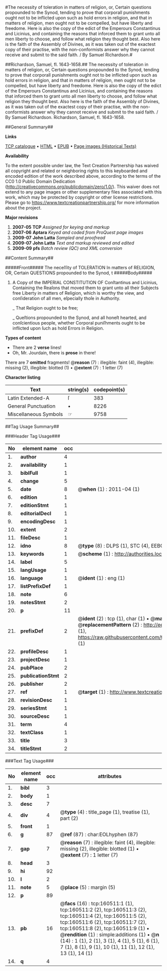 #The necessity of toleration in matters of religion, or, Certain questions propounded to the Synod, tending to prove that corporall punishments ought not to be inflicted upon such as hold errors in religion, and that in matters of religion, men ought not to be compelled, but have liberty and freedome. Here is also the copy of the edict of the Emperours Constantinus and Licinius, and containing the reasons that inforced them to grant unto all men liberty to choose, and follow what religion they thought best. Also here is the faith of the Assembly of Divines, as it was taken out of the exactest copy of their practise, with the non-conformists answer why they cannot receive and submit to the said faith. / By Samuel Richardson.#

##Richardson, Samuel, fl. 1643-1658.##
The necessity of toleration in matters of religion, or, Certain questions propounded to the Synod, tending to prove that corporall punishments ought not to be inflicted upon such as hold errors in religion, and that in matters of religion, men ought not to be compelled, but have liberty and freedome. Here is also the copy of the edict of the Emperours Constantinus and Licinius, and containing the reasons that inforced them to grant unto all men liberty to choose, and follow what religion they thought best. Also here is the faith of the Assembly of Divines, as it was taken out of the exactest copy of their practise, with the non-conformists answer why they cannot receive and submit to the said faith. / By Samuel Richardson.
Richardson, Samuel, fl. 1643-1658.

##General Summary##

**Links**

[TCP catalogue](http://www.ota.ox.ac.uk/tcp/)  • 
[HTML](http://tei.it.ox.ac.uk/tcp/Texts-HTML/free/A91/A91794.html)  • 
[EPUB](http://tei.it.ox.ac.uk/tcp/Texts-EPUB/free/A91/A91794.epub) • 
[Page images (Historical Texts)](https://historicaltexts.jisc.ac.uk/eebo-99863359e)

**Availability**

To the extent possible under law, the Text Creation Partnership has waived all copyright and related or neighboring rights to this keyboarded and encoded edition of the work described above, according to the terms of the CC0 1.0 Public Domain Dedication (http://creativecommons.org/publicdomain/zero/1.0/). This waiver does not extend to any page images or other supplementary files associated with this work, which may be protected by copyright or other license restrictions. Please go to https://www.textcreationpartnership.org/ for more information about the project.

**Major revisions**

1. __2007-05__ __TCP__ *Assigned for keying and markup*
1. __2007-06__ __Aptara__ *Keyed and coded from ProQuest page images*
1. __2009-07__ __John Latta__ *Sampled and proofread*
1. __2009-07__ __John Latta__ *Text and markup reviewed and edited*
1. __2009-09__ __pfs__ *Batch review (QC) and XML conversion*

##Content Summary##

#####Front#####
The neceſſity of
TOLERATION
In matters of
RELIGION,
OR,
Certain QUESTIONS propounded to
the Synod, t
#####Body#####

1. A Copy of the
IMPERIAL CONSTITUTION
OF
Conſtantinus and Licinius,
Containing the Reaſons that moved
them to grant unto all their Subjects free Liberty
in matters of Religion, which is
worthy the view, and conſideration of all men,
eſpecially thoſe in Authority.

    _ That Religion ought to be free;

    _ Queſtions propounded to the Synod, and all
honeſt hearted, and conſcientious people,
whether Corporal puniſhments ought to
be inflicted upon ſuch as hold Errors
in Religion.

**Types of content**

  * There are 2 **verse** lines!
  * Oh, Mr. Jourdain, there is **prose** in there!

There are 7 **omitted** fragments! 
 @__reason__ (7) : illegible: faint (4), illegible: missing (2), illegible: blotted (1)  •  @__extent__ (7) : 1 letter (7)

**Character listing**


|Text|string(s)|codepoint(s)|
|---|---|---|
|Latin Extended-A|ſ|383|
|General Punctuation|•|8226|
|Miscellaneous Symbols|☞|9758|

##Tag Usage Summary##

###Header Tag Usage###

|No|element name|occ|attributes|
|---|---|---|---|
|1.|__author__|4||
|2.|__availability__|1||
|3.|__biblFull__|1||
|4.|__change__|5||
|5.|__date__|8| @__when__ (1) : 2011-04 (1)|
|6.|__edition__|1||
|7.|__editionStmt__|1||
|8.|__editorialDecl__|1||
|9.|__encodingDesc__|1||
|10.|__extent__|2||
|11.|__fileDesc__|1||
|12.|__idno__|8| @__type__ (8) : DLPS (1), STC (4), EEBO-CITATION (1), PROQUEST (1), VID (1)|
|13.|__keywords__|1| @__scheme__ (1) : http://authorities.loc.gov/ (1)|
|14.|__label__|5||
|15.|__langUsage__|1||
|16.|__language__|1| @__ident__ (1) : eng (1)|
|17.|__listPrefixDef__|1||
|18.|__note__|6||
|19.|__notesStmt__|2||
|20.|__p__|11||
|21.|__prefixDef__|2| @__ident__ (2) : tcp (1), char (1)  •  @__matchPattern__ (2) : ([0-9\-]+):([0-9IVX]+) (1), (.+) (1)  •  @__replacementPattern__ (2) : http://eebo.chadwyck.com/downloadtiff?vid=$1&page=$2 (1), https://raw.githubusercontent.com/textcreationpartnership/Texts/master/tcpchars.xml#$1 (1)|
|22.|__profileDesc__|1||
|23.|__projectDesc__|1||
|24.|__pubPlace__|2||
|25.|__publicationStmt__|2||
|26.|__publisher__|2||
|27.|__ref__|1| @__target__ (1) : http://www.textcreationpartnership.org/docs/. (1)|
|28.|__revisionDesc__|1||
|29.|__seriesStmt__|1||
|30.|__sourceDesc__|1||
|31.|__term__|4||
|32.|__textClass__|1||
|33.|__title__|3||
|34.|__titleStmt__|2||


###Text Tag Usage###

|No|element name|occ|attributes|
|---|---|---|---|
|1.|__bibl__|3||
|2.|__body__|1||
|3.|__desc__|7||
|4.|__div__|4| @__type__ (4) : title_page (1), treatise (1), part (2)|
|5.|__front__|1||
|6.|__g__|87| @__ref__ (87) : char:EOLhyphen (87)|
|7.|__gap__|7| @__reason__ (7) : illegible: faint (4), illegible: missing (2), illegible: blotted (1)  •  @__extent__ (7) : 1 letter (7)|
|8.|__head__|3||
|9.|__hi__|92||
|10.|__l__|2||
|11.|__note__|5| @__place__ (5) : margin (5)|
|12.|__p__|89||
|13.|__pb__|16| @__facs__ (16) : tcp:160511:1 (1), tcp:160511:2 (2), tcp:160511:3 (2), tcp:160511:4 (2), tcp:160511:5 (2), tcp:160511:6 (2), tcp:160511:7 (2), tcp:160511:8 (2), tcp:160511:9 (1)  •  @__rendition__ (1) : simple:additions (1)  •  @__n__ (14) : 1 (1), 2 (1), 3 (1), 4 (1), 5 (1), 6 (1), 7 (1), 8 (1), 9 (1), 10 (1), 11 (1), 12 (1), 13 (1), 14 (1)|
|14.|__q__|4||
